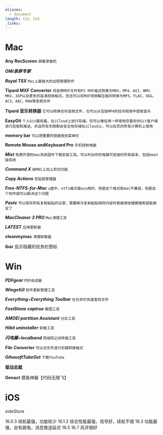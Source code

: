 ```yaml
---
aliases:
  - document
length: 123，124
_links:
---
```

# Mac
**Any RecScreen** `屏幕录像机`

***OMi录屏专家***

***Royal TSX*** `Mac上最强大的远程管理软件`

**Tipard MXF Converter** `将各种MXF文件和P2 MXF格式转换为MOV，MP4，AVI，WMV，MKV，3GP以及更多的高清视频格式。您还可以将MXF视频解压缩并转换为MP3，FLAC，OGG，AC3，AAC，M4A等音频文件`

**Tipard 音乐转换器** `它可以转换任何音频文件，也可以从包括MP4的任何视频中提取音乐`

**EasyGit** `个人Git服务器，在iCloud上进行存储。您可以像往常一样使用您喜欢的Git客户端进行拉取和推送，并且所有东西都会安全地存储在iCloud上，可以在您的所有计算机上使用`

**memory bar** `可以把重要的链接放到菜单栏`

**Remote Mouse andKeyboard Pro** `手机控制电脑`

***Mist*** `免费开源的mac系统固件下载安装工具。可以列出你的电脑可安装的所有版本，包括beat版系统`

***Command X*** `给MAC上加上剪切功能`

***Copy Actions*** `剪贴板管理器`

***Free-NTFS-for-Mac*** `u盘中，ntfs格式是win用的，但是这个格式和mac不兼容，但是这个软件就可以解决这个问题`

***Paste*** `可以保存所有复制粘贴的记录，需要再次复制粘贴相同内容时直接用快捷键搜索就能搞定了`

***MacCleaner 3 PRO*** `Mac清理工具`

***LATEST*** `应用更新器`

**cleanmymac** `清理卸载器`

**ibar** 显示隐藏的任务栏图标
# Win
***PDFgear*** `PDF阅读器`

***WingetUI*** `软件更新管理工具`

***Everything***+***Everything Toolbar*** `在任务栏快速查找文件`

***FastStone captrue*** `截图工具`

***AMOEI  partition Assistant*** `分区工具`

***Hibit uninstaller*** `卸载工具`

***闪电藤***+***localband*** `局域网之间传输工具`

***File Converter*** `可以对文件进行右键转换格式`

***GihosoftTubeGet*** `下载YouTube`

**驱动总裁**

**Genact** 摸鱼神器【代码无限飞】

# iOS
sideStore

16.0.3 续航最强，功能较少
16.1.2 综合性能最强，信号好，续航不错
16.3 功能最强，会有跳电，消息推送延迟
16.5 
16.7 风评很好

